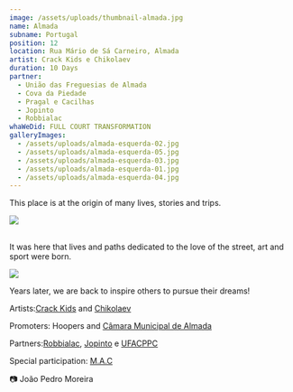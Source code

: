 ```yaml
---
image: /assets/uploads/thumbnail-almada.jpg
name: Almada
subname: Portugal
position: 12
location: Rua Mário de Sá Carneiro, Almada
artist: Crack Kids e Chikolaev
duration: 10 Days
partner:
  - União das Freguesias de Almada
  - Cova da Piedade
  - Pragal e Cacilhas
  - Jopinto
  - Robbialac
whaWeDid: FULL COURT TRANSFORMATION
galleryImages:
  - /assets/uploads/almada-esquerda-02.jpg
  - /assets/uploads/almada-esquerda-05.jpg
  - /assets/uploads/almada-esquerda-03.jpg
  - /assets/uploads/almada-esquerda-01.jpg
  - /assets/uploads/almada-esquerda-04.jpg
---
```

This place is at the origin of many lives, stories and trips.

![](/assets/uploads/almada-direita-01.jpg)

\
It was here that lives and paths dedicated to the love of the street, art and sport were born.

![](/assets/uploads/almada-direita-02.jpg)

Years later, we are back to inspire others to pursue their dreams!

Artists:[Crack Kids](https://www.instagram.com/crackids/) and [Chikolaev](https://www.instagram.com/chikolaev/)

Promoters: Hoopers and [Câmara Municipal de Almada](https://www.cm-almada.pt/)

Partners:[Robbialac](https://www.instagram.com/robbialacpt/), [Jopinto](https://www.instagram.com/jopinto.tintas/) e [UFACPPC](https://www.instagram.com/ufacppc/)

Special participation: [M.A.C](https://www.instagram.com/missaoacumprir/)

📷 João Pedro Moreira